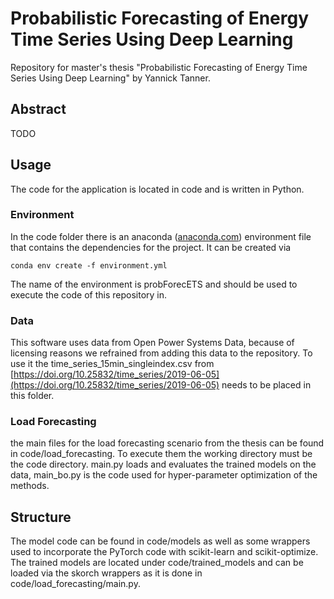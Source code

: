 # Probabilistic Forecasting of Energy Time Series Using Deep Learning
Repository for master's thesis "Probabilistic Forecasting of Energy Time Series Using Deep Learning" by Yannick Tanner.

## Abstract
TODO

## Usage
The code for the application is located in code and is written in Python.
### Environment
In the code folder there is an anaconda ([anaconda.com](https://www.anaconda.com/)) environment file that contains the dependencies for the project. It can be created via
```
conda env create -f environment.yml
```
The name of the environment is probForecETS and should be used to execute the code of this repository in.

### Data
This software uses data from Open Power Systems Data, because of licensing reasons we refrained from adding this data to the repository. To use it the time_series_15min_singleindex.csv from [https://doi.org/10.25832/time_series/2019-06-05](https://doi.org/10.25832/time_series/2019-06-05) needs to be placed in this folder.

### Load Forecasting
the main files for the load forecasting scenario from the thesis can be found in code/load_forecasting. To execute them the working directory must be the code directory. main.py loads and evaluates the trained models on the data, main_bo.py is the code used for hyper-parameter optimization of the methods.

## Structure
The model code can be found in code/models as well as some wrappers used to incorporate the PyTorch code with scikit-learn and scikit-optimize. The trained models are located under code/trained_models and can be loaded via the skorch wrappers as it is done in code/load_forecasting/main.py.
